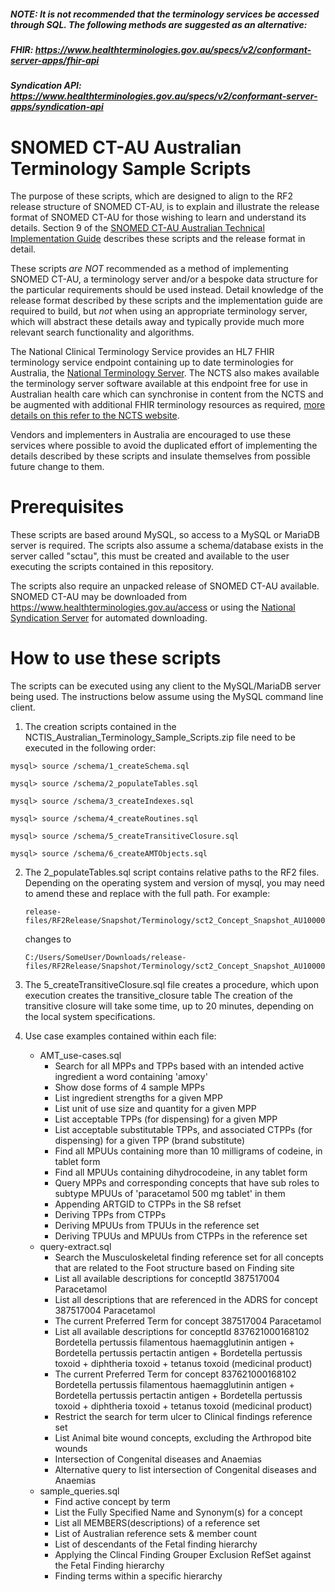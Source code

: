 ##### *NOTE: It is not recommended that the terminology services be accessed through SQL. The following methods are suggested as an alternative:*
##### *FHIR*: https://www.healthterminologies.gov.au/specs/v2/conformant-server-apps/fhir-api
##### *Syndication API*: https://www.healthterminologies.gov.au/specs/v2/conformant-server-apps/syndication-api 

# SNOMED CT-AU Australian Terminology Sample Scripts
The purpose of these scripts, which are designed to align to the RF2 release structure of SNOMED CT-AU, is to explain and illustrate the release format of SNOMED CT-AU for those wishing to learn and understand its details. Section 9 of the [SNOMED CT-AU Australian Technical Implementation Guide](https://www.healthterminologies.gov.au/docs/DH_2697_2018_SNOMEDCT-AU_AustralianTechnicalImplementationGuide_v2.3.pdf) describes these scripts and the release format in detail.

These scripts *are NOT* recommended as a method of implementing SNOMED CT-AU, a terminology server and/or a bespoke data structure for the particular requirements should be used instead. Detail knowledge of the release format described by these scripts and the implementation guide are required to build, but *not* when using an appropriate terminology server, which will abstract these details away and typically provide much more relevant search functionality and algorithms.

The National Clinical Terminology Service provides an HL7 FHIR terminology service endpoint containing up to date terminologies for Australia, the [National Terminology Server](https://www.healthterminologies.gov.au/tools?content=nts). The NCTS also makes available the terminology server software available at this endpoint free for use in Australian health care which can synchronise in content from the NCTS and be augmented with additional FHIR terminology resources as required, [more details on this refer to the NCTS website](https://www.healthterminologies.gov.au/tools?content=onto).

Vendors and implementers in Australia are encouraged to use these services where possible to avoid the duplicated effort of implementing the details described by these scripts and insulate themselves from possible future change to them.

# Prerequisites
These scripts are based around MySQL, so access to a MySQL or MariaDB server is required. The scripts also assume a schema/database exists in the server called "sctau", this must be created and available to the user executing the scripts contained in this repository.

The scripts also require an unpacked release of SNOMED CT-AU available. SNOMED CT-AU may be downloaded from <https://www.healthterminologies.gov.au/access> or using the [National Syndication Server](https://www.healthterminologies.gov.au/tools?content=nts) for automated downloading.

# How to use these scripts
The scripts can be executed using any client to the MySQL/MariaDB server being used. The instructions below assume using the MySQL command line client.

1. The creation scripts contained in the NCTIS_Australian_Terminology_Sample_Scripts.zip file need to be executed in the following order:

```
mysql> source /schema/1_createSchema.sql

mysql> source /schema/2_populateTables.sql

mysql> source /schema/3_createIndexes.sql

mysql> source /schema/4_createRoutines.sql

mysql> source /schema/5_createTransitiveClosure.sql

mysql> source /schema/6_createAMTObjects.sql
```

2. The 2_populateTables.sql script contains relative paths to the RF2 files. 
Depending on the operating system and version of mysql, you may need to amend these and replace with the full path. 
For example:
	```
	release-files/RF2Release/Snapshot/Terminology/sct2_Concept_Snapshot_AU1000036_20170831.txt
	```
	changes to 
	```
	C:/Users/SomeUser/Downloads/release-files/RF2Release/Snapshot/Terminology/sct2_Concept_Snapshot_AU1000036_20170831.txt
	```

3. The 5_createTransitiveClosure.sql file creates a procedure, which upon execution creates the transitive_closure table 
	The creation of the transitive closure will take some time, up to 20 minutes, depending on the local system specifications.


4. Use case examples contained within each file:
	* AMT_use-cases.sql
		* Search for all MPPs and TPPs based with an intended active ingredient a word containing 'amoxy'
		* Show dose forms of 4 sample MPPs
		* List ingredient strengths for a given MPP
		* List unit of use size and quantity for a given MPP
		* List acceptable TPPs (for dispensing) for a given MPP
		* List acceptable substitutable TPPs, and associated CTPPs (for dispensing) for a given TPP (brand substitute)
		* Find all MPUUs containing more than 10 milligrams of codeine, in tablet form
		* Find all MPUUs containing dihydrocodeine, in any tablet form
		* Query MPPs and corresponding concepts that have sub roles to subtype MPUUs of 'paracetamol 500 mg tablet' in them
		* Appending ARTGID to CTPPs in the S8 refset
		* Deriving TPPs from CTPPs
		* Deriving MPUUs from TPUUs in the reference set
		* Deriving TPUUs and MPUUs from CTPPs in the reference set
	* query-extract.sql
		* Search the Musculoskeletal finding reference set for all concepts that are related to the Foot structure based on Finding site
		* List all available descriptions for conceptId 387517004 Paracetamol
		* List all descriptions that are referenced in the ADRS for concept 387517004 Paracetamol
		* The current Preferred Term for concept 387517004 Paracetamol
		* List all available descriptions for conceptId 837621000168102 Bordetella pertussis filamentous haemagglutinin antigen + Bordetella pertussis pertactin antigen + Bordetella pertussis toxoid + diphtheria toxoid + tetanus toxoid (medicinal product)
		* The current Preferred Term for concept 837621000168102 Bordetella pertussis filamentous haemagglutinin antigen + Bordetella pertussis pertactin antigen + Bordetella pertussis toxoid + diphtheria toxoid + tetanus toxoid (medicinal product)
		* Restrict the search for term ulcer to Clinical findings reference set
		* List Animal bite wound concepts, excluding the Arthropod bite wounds
		* Intersection of Congenital diseases and Anaemias
		* Alternative query to list intersection of Congenital diseases and Anaemias
	* sample_queries.sql
		* Find active concept by term 
		* List the Fully Specified Name and Synonym(s) for a concept
		* List all MEMBERS(descriptions) of a reference set
		* List of Australian reference sets & member count 
		* List of descendants of the Fetal finding hierarchy
		* Applying the Clincal Finding Grouper Exclusion RefSet against the Fetal Finding hierarchy
		* Finding terms within a specific hierarchy
		
